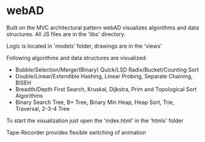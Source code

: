 # webAD
Built on the MVC architectural pattern webAD visualizes algorithms and data structures. All JS files are in the 'libs' directory.

Logic is located in 'models' folder, drawings are in the 'views'

Following algorithms and data structures are visualized:
* Bubble/Selection/Merge/(Binary) Quick/LSD Radix/Bucket/Counting Sort
* Double/Linear/Extendible Hashing, Linear Probing, Separate Chaining, BISEH
* Breadth/Depth First Search, Kruskal, Dijkstra, Prim and Topological Sort Algorithms
* Binary Search Tree, B+ Tree, Binary Min Heap, Heap Sort, Trie, Traversal, 2-3-4 Tree

To start the visualization just open the 'index.html' in the 'htmls' folder

Tape-Recorder provides flexible switching of animation
